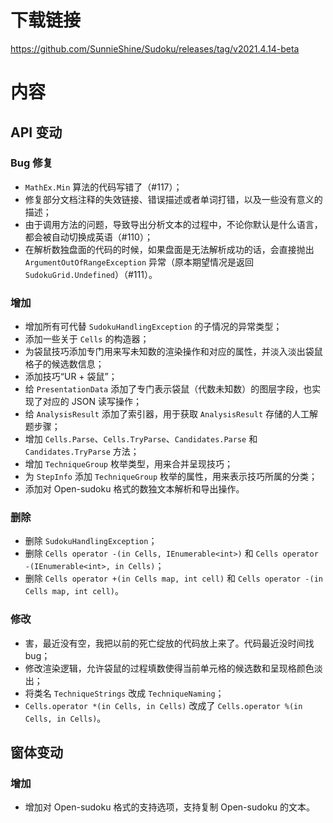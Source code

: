 # 下载链接

https://github.com/SunnieShine/Sudoku/releases/tag/v2021.4.14-beta

# 内容

## API 变动

### Bug 修复

* `MathEx.Min` 算法的代码写错了（#117）；
* 修复部分文档注释的失效链接、错误描述或者单词打错，以及一些没有意义的描述；
* 由于调用方法的问题，导致导出分析文本的过程中，不论你默认是什么语言，都会被自动切换成英语（#110）；
* 在解析数独盘面的代码的时候，如果盘面是无法解析成功的话，会直接抛出 `ArgumentOutOfRangeException` 异常（原本期望情况是返回 `SudokuGrid.Undefined`）（#111）。

### 增加

* 增加所有可代替 `SudokuHandlingException` 的子情况的异常类型；
* 添加一些关于 `Cells` 的构造器；
* 为袋鼠技巧添加专门用来写未知数的渲染操作和对应的属性，并淡入淡出袋鼠格子的候选数信息；
* 添加技巧“UR + 袋鼠”；
* 给 `PresentationData` 添加了专门表示袋鼠（代数未知数）的图层字段，也实现了对应的 JSON 读写操作；
* 给 `AnalysisResult` 添加了索引器，用于获取 `AnalysisResult` 存储的人工解题步骤；
* 增加 `Cells.Parse`、`Cells.TryParse`、`Candidates.Parse` 和 `Candidates.TryParse` 方法；
* 增加 `TechniqueGroup` 枚举类型，用来合并呈现技巧；
* 为 `StepInfo` 添加 `TechniqueGroup` 枚举的属性，用来表示技巧所属的分类；
* 添加对 Open-sudoku 格式的数独文本解析和导出操作。

### 删除

* 删除 `SudokuHandlingException`；
* 删除 `Cells operator -(in Cells, IEnumerable<int>)` 和 `Cells operator -(IEnumerable<int>, in Cells)`；
* 删除 `Cells operator +(in Cells map, int cell)` 和 `Cells operator -(in Cells map, int cell)`。

### 修改

* 害，最近没有空，我把以前的死亡绽放的代码放上来了。代码最近没时间找 bug；
* 修改渲染逻辑，允许袋鼠的过程填数使得当前单元格的候选数和呈现格颜色淡出；
* 将类名 `TechniqueStrings` 改成 `TechniqueNaming`；
* `Cells.operator *(in Cells, in Cells)` 改成了 `Cells.operator %(in Cells, in Cells)`。

## 窗体变动

### 增加

* 增加对 Open-sudoku 格式的支持选项，支持复制 Open-sudoku 的文本。